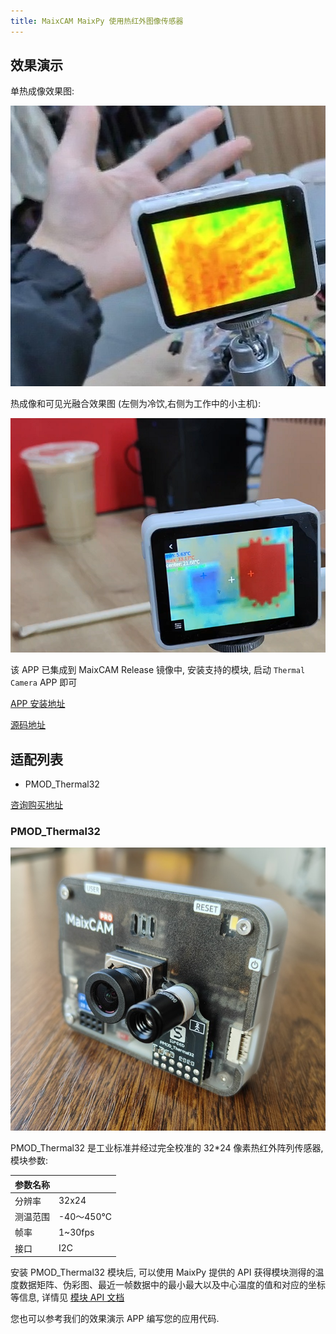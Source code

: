 ```yaml
---
title: MaixCAM MaixPy 使用热红外图像传感器
---
```


## 效果演示

单热成像效果图:

![](../../assets/thermal002.jpg)

热成像和可见光融合效果图 (左侧为冷饮,右侧为工作中的小主机):

![](../../assets/thermal001.png)

该 APP 已集成到 MaixCAM Release 镜像中, 安装支持的模块, 启动 `Thermal Camera` APP 即可

[APP 安装地址](https://maixhub.com/app/87)

[源码地址](https://github.com/sipeed/MaixCDK/tree/main/projects/app_thermal_camera)


## 适配列表

* PMOD_Thermal32

[咨询购买地址](https://wiki.sipeed.com/en/store.html)

### PMOD_Thermal32

![](../../assets/thermal003.jpg)

PMOD_Thermal32 是工业标准并经过完全校准的 32*24 像素热红外阵列传感器, 模块参数:

|参数名称||
|-------|---|
|分辨率|32x24|
|测温范围|-40～450℃|
|帧率|1~30fps|
|接口|I2C|

安装 PMOD_Thermal32 模块后, 可以使用 MaixPy 提供的 API 获得模块测得的温度数据矩阵、伪彩图、最近一帧数据中的最小最大以及中心温度的值和对应的坐标等信息, 详情见 [模块 API 文档](../../../api/maix/ext_dev/mlx90640.md)

您也可以参考我们的效果演示 APP 编写您的应用代码.



